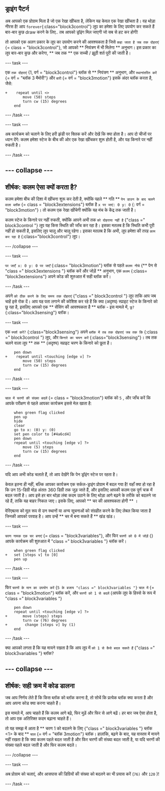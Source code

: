 ## ड्राइंग पैटर्न

अब आपको एक प्रोग्राम मिला है जो एक रेखा खींचता है, लेकिन यह केवल एक रेखा खींचता है। वह थोड़ा नीरस है! आप `forever`{:class="block3control"} लूप का हमेशा के लिए उपयोग कर सकते हैं बार-बार कुछ draw करने के लिए.. तब आपको ड्रॉइंग मिल जाएगी जो सब से हट कर होगी!

तो आपको एक अलग प्रकार के लूप का उपयोग करने की आवश्यकता है जिसे ` कहा जाता है जब तक दोहराएं ` {= class = "block3control"}, जो आपको ** नियंत्रण में भी मिलेगा ** अनुभाग। इस प्रकार का लूप बार-बार कुछ और करेगा, ** जब तक ** एक सच्ची / झूठी शर्त पूरी की जाती है।

\--- task \---

एक ` तक दोहराएं ` {1, वर्ग = "block3control"} ब्लॉक से ** नियंत्रण ** अनुभाग, और ` स्थानांतरित करें ` {= वर्ग = "ब्लॉक 3 मैमोरी"} और ` बारी ` {= वर्ग = "block3motion"} इसके अंदर ब्लॉक करता है, जैसे:

```blocks3
+    repeat until <> 
        move (50) steps
        turn cw (15) degrees
    end
```

\--- /task \---

\--- task \---

अब कार्यक्रम को चलाने के लिए हरी झंडी पर क्लिक करें और देखें कि क्या होता है। आप दो चीजों पर ध्यान देंगे: कलम हमेशा स्टेज के बीच की ओर एक रेखा खींचकर शुरू होती है, और यह किनारे पर नहीं रुकती है।

\--- /task \---

## \--- collapse \---

## शीर्षक: कलम ऐसा क्यों करता है?

कलम हमेशा बीच की दिशा में खींचना शुरू कर देती है, क्योंकि पहले ** गति ** ` पेन डाउन के बाद चलने वाला ब्लॉक ` {= class = "block3extensions"} ब्लॉक है ` x पर जाएं: 0 y: 0 ` {: वर्ग = "block3motion"}। तो कलम एक रेखा खींचेगी क्योंकि यह मंच के केंद्र तक जाती है।

कलम स्टेज के किनारे पर नहीं रुकती, क्योंकि आपने अभी तक ` को दोहराया नहीं है ` {"class =" block3control "} लूप यह किस स्थिति की जाँच कर रहा है। इसका मतलब है कि स्थिति कभी पूरी नहीं हो सकती है, इसलिए लूप चालू और चालू रहेगा। इसका मतलब है कि अभी, लूप हमेशा की तरह ` काम कर रहा है ` {:class="block3control"} लूप।

\--- /collapse \---

\--- task \---

` पर जाएँ x: 0 y: 0 पर जाएँ ` {:class= "block3motion"} ब्लॉक से पहले ` कलम नीचे ` {** पेन से "class =" block3extensions "} ब्लॉक करें और जोड़ें ** अनुभाग, एक ` कलम ` {:class= "block3extensions"} अपने कोड की शुरुआत में सही ब्लॉक करें।

\--- /task \---

अपने ` को ठीक करने के लिए समय तक दोहराएं ` {"class =" block3control "} लूप ताकि आप जब चाहें इसे रोक दें। आप यह पता लगाने की कोशिश कर रहे हैं कि क्या (अदृश्य) स्प्राइट स्टेज के किनारे को छू रहा है, इसलिए आपको एक ** सेंसिंग की आवश्यकता है ** ब्लॉक - इस मामले में, ` छू? ` {:class="block3sensing"} ब्लॉक।

\--- task \---

एक ` स्पर्श करें? ` {:class="block3sensing"} अपने ` ब्लॉक में तब तक दोहराएं जब तक कि ` {:class =" block3control "} लूप, और ` किनारे का चयन करें ` {:class="block3sensing"}। तब तक चलने वाला लूप ** तक ** (अदृश्य) स्प्राइट चरण के किनारे को छूता है।

```blocks3
    pen down
+    repeat until <touching [edge v] ?> 
        move (50) steps
        turn cw (15) degrees
    end
```

\--- /task \---

\--- task \---

` चाल में चरणों की संख्या बदलें ` {= class = "block3motion"} ब्लॉक को ` 5 ` , और जाँच करें कि आपके परीक्षण से पहले आपका कार्यक्रम इससे मेल खाता है:

```blocks3
    when green flag clicked
    pen up
    hide
    clear
    go to x: (0) y: (0)
    set pen color to [#4a6cd4]
    pen down
    repeat until <touching [edge v] ?> 
        move (5) steps
        turn cw (15) degrees
    end
```

\--- /task \---

यदि आप अभी कोड चलाते हैं, तो आप देखेंगे कि पेन ड्रॉइंग स्टेज पर रहता है।

केवल इतना ही नहीं, बल्कि आपका कार्यक्रम एक सर्कल-ड्राइंग प्रोग्राम में बदल गया है! यहाँ क्या हो रहा है कि उन 15-डिग्री मोड़ अंततः 360 डिग्री तक जुड़ जाते हैं, और इसलिए आपकी कलम एक पूर्ण चक्र में बदल जाती है। आप इसे हर बार थोड़ा लंबा कदम उठाने के लिए थोड़ा आगे बढ़ने के तरीके को बदलने जा रहे हैं, ताकि यह बाहर निकल जाए। इसके लिए, आपको ** चर की आवश्यकता होगी ** ।

वेरिएबल्स को मूल रूप से उन स्थानों या अन्य सूचनाओं को संग्रहीत करने के लिए लेबल किया जाता है जिनकी आपको परवाह है। आप उन्हें ** चर में बना सकते हैं ** खंड खंड।

\--- task \---

` चरण नामक एक चर बनाएं ` {= class = "block3variables"}, और फिर ` चरणों को 0 में जोड़ें ` {} आपके कार्यक्रम की शुरुआत में "class =" block3variables "} ब्लॉक करें।

```blocks3
    when green flag clicked
+   set [steps v] to [0]
    pen up
```

\--- /task \---

\--- task \---

फिर ` चरणों के मान का उपयोग करें ` {` 5 के बजाय "class =" block3variables "} ` ` चाल में ` {= class = "block3motion"} ब्लॉक करें, और ` चरणों को 1 से बदलें ` {आपके लूप के हिस्से के रूप में "class =" block3variables "}

```blocks3
    pen down
    repeat until <touching [edge v] ?> 
+       move (steps) steps
        turn cw (76) degrees
+        change [steps v] by (1)
    end
```

\--- /task \---

क्या आपको लगता है कि यह मायने रखता है कि आप लूप में ` को 1 से कैसे बदल सकते हैं ` {"class =" block3variables "} ब्लॉक?

## \--- collapse \---

## शीर्षक: सही क्रम में कोड डालना

जब आप निर्णय लेते हैं कि किस ब्लॉक को ब्लॉक करना है, तो सोचें कि प्रत्येक ब्लॉक क्या करता है और आप अपना कोड क्या करना चाहते हैं।

इस मामले में, आप चाहते हैं कि कलम आगे बढ़े, फिर मुड़ें और फिर से आगे बढ़ें। हर बार जब ऐसा होता है, तो आप एक अतिरिक्त कदम बढ़ाना चाहते हैं।

तो यह समझ में आता है ** चरण 1 को बदलने के लिए </code> {"class =" block3variables "} ब्लॉक <1> के बाद ** ` चाल ` {= वर्ग = "ब्लॉक 3motion"} ब्लॉक। हालांकि, बढ़ने के बाद, यह वास्तव में मायने नहीं रखता है कि क्या कलम पहले बदल जाती है और फिर चरणों की संख्या बदल जाती है, या यदि चरणों की संख्या पहले बदल जाती है और फिर कलम बदले।

\--- /collapse \---

\--- task \---

अब प्रोग्राम को चलाएं, और आसपास की डिग्रियों की संख्या को बदलने का भी प्रयास करें (` 76) ` और ` 120 ` )!

\--- /task \---